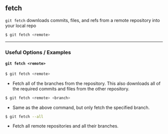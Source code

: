 fetch
---

`git fetch` downloads commits, files, and refs from a remote repository into your local repo

~~~ bash
$ git fetch <remote>
~~~

---

### Useful Options / Examples

#### `git fetch <remote>` 
~~~ bash
$ git fetch <remote>
~~~

 * Fetch all of the branches from the repository. This also downloads all of the required commits and files from the other repository.

~~~ bash
$ git fetch <remote> <branch>
~~~

 * Same as the above command, but only fetch the specified branch.

~~~ bash
$ git fetch --all
~~~

 * Fetch all remote repositories and all their branches.